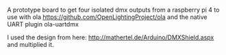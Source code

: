 A prototype board to get four isolated dmx outputs from a raspberry pi 4
to use with ola https://github.com/OpenLightingProject/ola
and the native UART plugin ola-uartdmx

I used the design from here: http://mathertel.de/Arduino/DMXShield.aspx and multiplied it.

